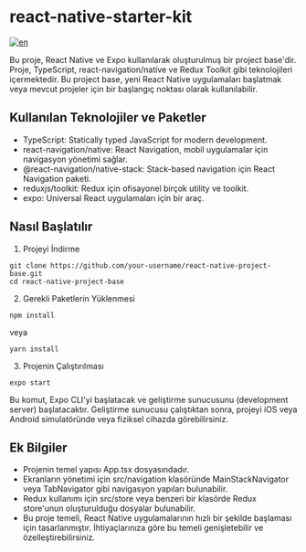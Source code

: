 
# react-native-starter-kit
[![en](https://img.shields.io/badge/lang-en-blue.svg)](https://github.com/erdembasogul/react-native-starter-kit/blob/main/README.tr.md)

Bu proje, React Native ve Expo kullanılarak oluşturulmuş bir project base'dir. Proje, TypeScript, react-navigation/native ve Redux Toolkit gibi teknolojileri içermektedir. Bu project base, yeni React Native uygulamaları başlatmak veya mevcut projeler için bir başlangıç ​​noktası olarak kullanılabilir.


## Kullanılan Teknolojiler ve Paketler
* TypeScript: Statically typed JavaScript for modern development.
* react-navigation/native: React Navigation, mobil uygulamalar için navigasyon yönetimi sağlar.
* @react-navigation/native-stack: Stack-based navigation için React Navigation paketi.
* reduxjs/toolkit: Redux için ofisayonel birçok utility ve toolkit.
* expo: Universal React uygulamaları için bir araç.

## Nasıl Başlatılır

1. Projeyi İndirme

```
git clone https://github.com/your-username/react-native-project-base.git
cd react-native-project-base
```

2. Gerekli Paketlerin Yüklenmesi

```
npm install
```
  veya

```
yarn install
```

3. Projenin Çalıştırılması

```
expo start
```

Bu komut, Expo CLI'yi başlatacak ve geliştirme sunucusunu (development server) başlatacaktır. Geliştirme sunucusu çalıştıktan sonra, projeyi iOS veya Android simulatöründe veya fiziksel cihazda görebilirsiniz.

## Ek Bilgiler
* Projenin temel yapısı App.tsx dosyasındadır.
* Ekranların yönetimi için src/navigation klasöründe MainStackNavigator veya TabNavigator gibi navigasyon yapıları bulunabilir.
* Redux kullanımı için src/store veya benzeri bir klasörde Redux store'unun oluşturulduğu dosyalar bulunabilir.
* Bu proje temeli, React Native uygulamalarının hızlı bir şekilde başlaması için tasarlanmıştır. İhtiyaçlarınıza göre bu temeli genişletebilir ve özelleştirebilirsiniz.
